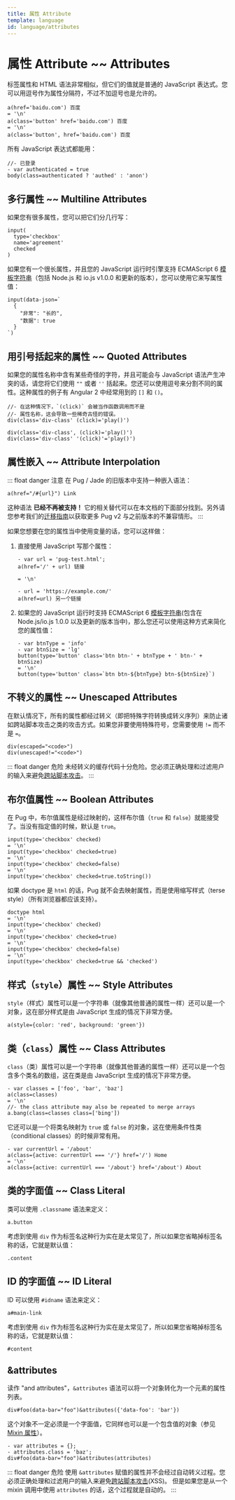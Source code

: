 ```yaml
---
title: 属性 Attribute
template: language
id: language/attributes
---
```


# 属性 Attribute ~~ Attributes

标签属性和 HTML 语法非常相似，但它们的值就是普通的 JavaScript 表达式。您可以用逗号作为属性分隔符，不过不加逗号也是允许的。

```pug-preview
a(href='baidu.com') 百度
= '\n'
a(class='button' href='baidu.com') 百度
= '\n'
a(class='button', href='baidu.com') 百度
```

所有 JavaScript 表达式都能用：

```pug-preview
//- 已登录
- var authenticated = true
body(class=authenticated ? 'authed' : 'anon')
```

## 多行属性 ~~ Multiline Attributes

如果您有很多属性，您可以把它们分几行写：

```pug-preview
input(
  type='checkbox'
  name='agreement'
  checked
)
```

如果您有一个很长属性，并且您的 JavaScript 运行时引擎支持 ECMAScript 6 [模板字符串][template strings]（包括 Node.js 和 io.js v1.0.0 和更新的版本），您可以使用它来写属性值：

```pug-preview (features=['templatestrings'])
input(data-json=`
  {
    "非常": "长的",
    "数据": true
  }
`)
```

## 用引号括起来的属性 ~~ Quoted Attributes

如果您的属性名称中含有某些奇怪的字符，并且可能会与 JavaScript 语法产生冲突的话，请您将它们使用 `""` 或者 `''` 括起来。您还可以使用逗号来分割不同的属性。这种属性的例子有 Angular 2 中经常用到的 `[]` 和 `()`。

```pug-preview
//- 在这种情况下，`(click)` 会被当作函数调用而不是
//- 属性名称，这会导致一些稀奇古怪的错误。
div(class='div-class' (click)='play()')
```

```pug-preview
div(class='div-class', (click)='play()')
div(class='div-class' '(click)'='play()')
```

## 属性嵌入 ~~ Attribute Interpolation

::: float danger 注意
在 Pug / Jade 的旧版本中支持一种嵌入语法：

```pug
a(href="/#{url}") Link
```

这种语法 **已经不再被支持！** 它的相关替代可以在本文档的下面部分找到。另外请您参考我们的[迁移指南][migration guide]以获取更多 Pug v2 与之前版本的不兼容情形。
:::

如果您想要在您的属性当中使用变量的话，您可以这样做：

1. 直接使用 JavaScript 写那个属性：

   ```pug-preview
   - var url = 'pug-test.html';
   a(href='/' + url) 链接

   = '\n'

   - url = 'https://example.com/'
   a(href=url) 另一个链接
   ```

2. 如果您的 JavaScript 运行时支持 ECMAScript 6 [模板字符串][template strings](包含在 Node.js/io.js 1.0.0 以及更新的版本当中)，那么您还可以使用这种方式来简化您的属性值：

   ```pug-preview (features=['templatestrings'])
   - var btnType = 'info'
   - var btnSize = 'lg'
   button(type='button' class='btn btn-' + btnType + ' btn-' + btnSize)
   = '\n'
   button(type='button' class=`btn btn-${btnType} btn-${btnSize}`)
   ```

## 不转义的属性 ~~ Unescaped Attributes

在默认情况下，所有的属性都经过转义（即把特殊字符转换成转义序列）来防止诸如跨站脚本攻击之类的攻击方式。如果您非要使用特殊符号，您需要使用 `!=` 而不是 `=`。

```pug-preview
div(escaped="<code>")
div(unescaped!="<code>")
```

::: float danger 危险
未经转义的缓存代码十分危险。您必须正确处理和过滤用户的输入来避免[跨站脚本攻击][cross-site scripting]。
:::

## 布尔值属性 ~~ Boolean Attributes

在 Pug 中，布尔值属性是经过映射的，这样布尔值（`true` 和 `false`）就能接受了。当没有指定值的时候，默认是 `true`。

```pug-preview
input(type='checkbox' checked)
= '\n'
input(type='checkbox' checked=true)
= '\n'
input(type='checkbox' checked=false)
= '\n'
input(type='checkbox' checked=true.toString())
```

如果 doctype 是 `html` 的话，Pug 就不会去映射属性，而是使用缩写样式（terse style）（所有浏览器都应该支持）。

```pug-preview
doctype html
= '\n'
input(type='checkbox' checked)
= '\n'
input(type='checkbox' checked=true)
= '\n'
input(type='checkbox' checked=false)
= '\n'
input(type='checkbox' checked=true && 'checked')
```

## 样式（`style`）属性 ~~ Style Attributes

`style`（样式）属性可以是一个字符串（就像其他普通的属性一样）还可以是一个对象，这在部分样式是由 JavaScript 生成的情况下非常方便。


```pug-preview
a(style={color: 'red', background: 'green'})
```

## 类（`class`）属性 ~~ Class Attributes

`class`（类）属性可以是一个字符串（就像其他普通的属性一样）还可以是一个包含多个类名的数组，这在类是由 JavaScript 生成的情况下非常方便。

```pug-preview
- var classes = ['foo', 'bar', 'baz']
a(class=classes)
= '\n'
//- the class attribute may also be repeated to merge arrays
a.bang(class=classes class=['bing'])
```

它还可以是一个将类名映射为 `true` 或 `false` 的对象，这在使用条件性类（conditional classes）的时候非常有用。

```pug-preview
- var currentUrl = '/about'
a(class={active: currentUrl === '/'} href='/') Home
= '\n'
a(class={active: currentUrl === '/about'} href='/about') About
```

## 类的字面值 ~~ Class Literal

类可以使用 `.classname` 语法来定义：

```pug-preview
a.button
```

考虑到使用 `div` 作为标签名这种行为实在是太常见了，所以如果您省略掉标签名称的话，它就是默认值：

```pug-preview
.content
```

## ID 的字面值 ~~ ID Literal

ID 可以使用 `#idname` 语法来定义：

```pug-preview
a#main-link
```

考虑到使用 `div` 作为标签名这种行为实在是太常见了，所以如果您省略掉标签名称的话，它就是默认值：

```pug-preview
#content
```

## &attributes

读作 "and attributes"，`&attributes` 语法可以将一个对象转化为一个元素的属性列表。

```pug-preview
div#foo(data-bar="foo")&attributes({'data-foo': 'bar'})
```

这个对象不一定必须是一个字面值，它同样也可以是一个包含值的对象（参见 [Mixin 属性][Mixin Attributes]）。

```pug-preview
- var attributes = {};
- attributes.class = 'baz';
div#foo(data-bar="foo")&attributes(attributes)
```

::: float danger 危险
使用 `&attributes` 赋值的属性并不会经过自动转义过程。您必须正确处理和过滤用户的输入来避免[跨站脚本攻击][cross-site scripting](XSS)。 但是如果您是从一个 mixin 调用中使用 `attributes` 的话，这个过程就是自动的。
:::

[template strings]: https://developer.mozilla.org/zh-CN/docs/Web/JavaScript/Reference/Template_strings
[mixin attributes]: mixins.html#mixin-attributes
[cross-site scripting]: https://en.wikipedia.org/wiki/Cross-site_scripting
[migration guide]: ../api/migration-v2.html
